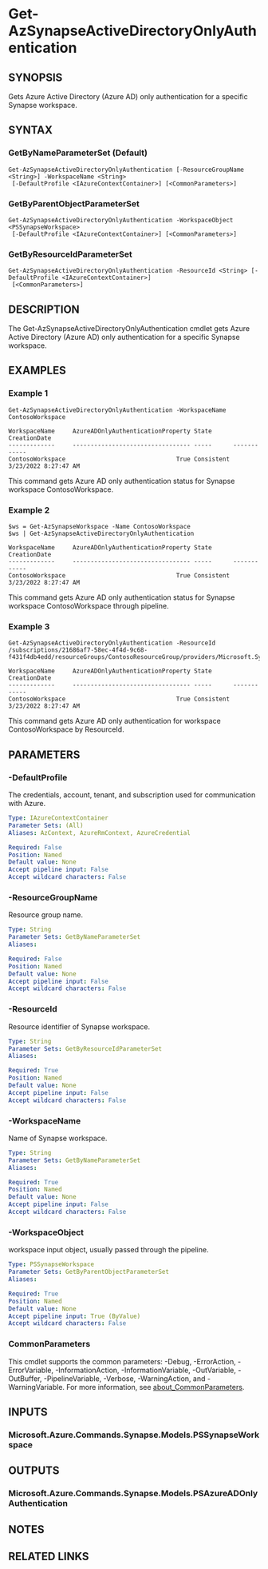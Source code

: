 ﻿---
external help file: Microsoft.Azure.PowerShell.Cmdlets.Synapse.dll-Help.xml
Module Name: Az.Synapse
online version: https://learn.microsoft.com/powershell/module/az.synapse/get-azsynapseactivedirectoryonlyauthentication
schema: 2.0.0
---

# Get-AzSynapseActiveDirectoryOnlyAuthentication

## SYNOPSIS
Gets Azure Active Directory (Azure AD) only authentication for a specific Synapse workspace.

## SYNTAX

### GetByNameParameterSet (Default)
```
Get-AzSynapseActiveDirectoryOnlyAuthentication [-ResourceGroupName <String>] -WorkspaceName <String>
 [-DefaultProfile <IAzureContextContainer>] [<CommonParameters>]
```

### GetByParentObjectParameterSet
```
Get-AzSynapseActiveDirectoryOnlyAuthentication -WorkspaceObject <PSSynapseWorkspace>
 [-DefaultProfile <IAzureContextContainer>] [<CommonParameters>]
```

### GetByResourceIdParameterSet
```
Get-AzSynapseActiveDirectoryOnlyAuthentication -ResourceId <String> [-DefaultProfile <IAzureContextContainer>]
 [<CommonParameters>]
```

## DESCRIPTION
The Get-AzSynapseActiveDirectoryOnlyAuthentication cmdlet gets Azure Active Directory (Azure AD) only authentication for a specific Synapse workspace.

## EXAMPLES

### Example 1
```
Get-AzSynapseActiveDirectoryOnlyAuthentication -WorkspaceName ContosoWorkspace

WorkspaceName     AzureADOnlyAuthenticationProperty State      CreationDate
-------------     --------------------------------- -----      ------------
ContosoWorkspace                               True Consistent 3/23/2022 8:27:47 AM
```

This command gets Azure AD only authentication status for Synapse workspace ContosoWorkspace.

### Example 2
```
$ws = Get-AzSynapseWorkspace -Name ContosoWorkspace
$ws | Get-AzSynapseActiveDirectoryOnlyAuthentication

WorkspaceName     AzureADOnlyAuthenticationProperty State      CreationDate
-------------     --------------------------------- -----      ------------
ContosoWorkspace                               True Consistent 3/23/2022 8:27:47 AM
```

This command gets Azure AD only authentication status for Synapse workspace ContosoWorkspace through pipeline.

### Example 3
```
Get-AzSynapseActiveDirectoryOnlyAuthentication -ResourceId /subscriptions/21686af7-58ec-4f4d-9c68-f431f4db4edd/resourceGroups/ContosoResourceGroup/providers/Microsoft.Synapse/workspaces/ContosoWorkspace

WorkspaceName     AzureADOnlyAuthenticationProperty State      CreationDate
-------------     --------------------------------- -----      ------------
ContosoWorkspace                               True Consistent 3/23/2022 8:27:47 AM
```

This command gets Azure AD only authentication for workspace ContosoWorkspace by ResourceId.

## PARAMETERS

### -DefaultProfile
The credentials, account, tenant, and subscription used for communication with Azure.

```yaml
Type: IAzureContextContainer
Parameter Sets: (All)
Aliases: AzContext, AzureRmContext, AzureCredential

Required: False
Position: Named
Default value: None
Accept pipeline input: False
Accept wildcard characters: False
```

### -ResourceGroupName
Resource group name.

```yaml
Type: String
Parameter Sets: GetByNameParameterSet
Aliases:

Required: False
Position: Named
Default value: None
Accept pipeline input: False
Accept wildcard characters: False
```

### -ResourceId
Resource identifier of Synapse workspace.

```yaml
Type: String
Parameter Sets: GetByResourceIdParameterSet
Aliases:

Required: True
Position: Named
Default value: None
Accept pipeline input: False
Accept wildcard characters: False
```

### -WorkspaceName
Name of Synapse workspace.

```yaml
Type: String
Parameter Sets: GetByNameParameterSet
Aliases:

Required: True
Position: Named
Default value: None
Accept pipeline input: False
Accept wildcard characters: False
```

### -WorkspaceObject
workspace input object, usually passed through the pipeline.

```yaml
Type: PSSynapseWorkspace
Parameter Sets: GetByParentObjectParameterSet
Aliases:

Required: True
Position: Named
Default value: None
Accept pipeline input: True (ByValue)
Accept wildcard characters: False
```

### CommonParameters
This cmdlet supports the common parameters: -Debug, -ErrorAction, -ErrorVariable, -InformationAction, -InformationVariable, -OutVariable, -OutBuffer, -PipelineVariable, -Verbose, -WarningAction, and -WarningVariable. For more information, see [about_CommonParameters](http://go.microsoft.com/fwlink/?LinkID=113216).

## INPUTS

### Microsoft.Azure.Commands.Synapse.Models.PSSynapseWorkspace
## OUTPUTS

### Microsoft.Azure.Commands.Synapse.Models.PSAzureADOnlyAuthentication
## NOTES

## RELATED LINKS
